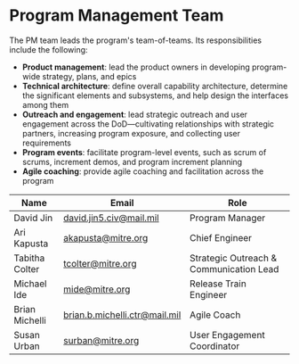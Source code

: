 # Program Management Team

The PM team leads the program's team-of-teams. Its responsibilities include the following:

- **Product management**: lead the product owners in developing program-wide strategy, plans, and epics
- **Technical architecture**: define overall capability architecture, determine the significant elements and subsystems, and help design the interfaces among them
- **Outreach and engagement**: lead strategic outreach and user engagement across the DoD—cultivating relationships with strategic partners, increasing program exposure, and collecting user requirements
- **Program events**: facilitate program-level events, such as scrum of scrums, increment demos, and program increment planning
- **Agile coaching**: provide agile coaching and facilitation across the program

| Name | Email | Role |
| ---- | ----- | ---- |
| David Jin | <david.jin5.civ@mail.mil> | Program Manager |
| Ari Kapusta | <akapusta@mitre.org> | Chief Engineer |
| Tabitha Colter | <tcolter@mitre.org> | Strategic Outreach & Communication Lead |
| Michael Ide | <mide@mitre.org> | Release Train Engineer |
| Brian Michelli | <brian.b.michelli.ctr@mail.mil> | Agile Coach |
| Susan Urban | <surban@mitre.org> | User Engagement Coordinator |
